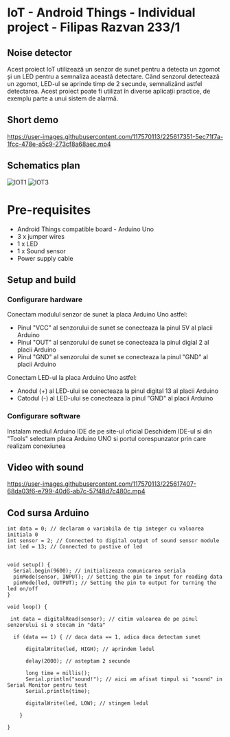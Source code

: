 # IoT - Android Things - Individual project - Filipas Razvan 233/1

## Noise detector
  Acest proiect IoT utilizează un senzor de sunet pentru a detecta un zgomot și un LED pentru a semnaliza această detectare. Când senzorul detectează un zgomot, LED-ul se aprinde timp de 2 secunde, semnalizând astfel detectarea. Acest proiect poate fi utilizat în diverse aplicații practice, de exemplu parte a unui sistem de alarmă.

## Short demo
https://user-images.githubusercontent.com/117570113/225617351-5ec71f7a-1fcc-478e-a5c9-273cf8a68aec.mp4

## Schematics plan

![IOT1](https://user-images.githubusercontent.com/117570113/225619161-951a2ce4-aad2-4b8d-a663-84b9eaae799e.jpg)
![IOT3](https://user-images.githubusercontent.com/117570113/225619170-9ceba6e8-06e6-4812-801c-68fd56be0a04.gif)

# Pre-requisites
- Android Things compatible board - Arduino Uno
- 3 x jumper wires
- 1 x LED
- 1 x Sound sensor
- Power supply cable

## Setup and build

### Configurare hardware
Conectam modulul senzor de sunet la placa Arduino Uno astfel:

- Pinul "VCC" al senzorului de sunet se conecteaza la pinul 5V al placii Arduino
- Pinul "OUT" al senzorului de sunet se conecteaza la pinul digial 2 al placii Arduino
- Pinul "GND" al senzorului de sunet se conecteaza la pinul "GND" al placii Arduino

Conectam LED-ul la placa Arduino Uno astfel:
- Anodul (+) al LED-ului se conecteaza la pinul digital 13 al placii Arduino
- Catodul (-) al LED-ului se conecteaza la pinul "GND" al placii Arduino

### Configurare software
Instalam mediul Arduino IDE de pe site-ul oficial
Deschidem IDE-ul si din "Tools" selectam placa Arduino UNO si portul corespunzator prin care realizam conexiunea

## Video with sound

https://user-images.githubusercontent.com/117570113/225617407-68da03f6-e799-40d6-ab7c-57f48d7c480c.mp4

## Cod sursa Arduino

```
int data = 0; // declaram o variabila de tip integer cu valoarea initiala 0
int sensor = 2; // Connected to digital output of sound sensor module
int led = 13; // Connected to postive of led


void setup() {
  Serial.begin(9600); // initializeaza comunicarea seriala
  pinMode(sensor, INPUT); // Setting the pin to input for reading data
  pinMode(led, OUTPUT); // Setting the pin to output for turning the led on/off
}

void loop() {
 
 int data = digitalRead(sensor); // citim valoarea de pe pinul senzorului si o stocam in "data"

  if (data == 1) { // daca data == 1, adica daca detectam sunet
      
      digitalWrite(led, HIGH); // aprindem ledul
      
      delay(2000); // asteptam 2 secunde
      
      long time = millis();
      Serial.println("sound!"); // aici am afisat timpul si "sound" in Serial Monitor pentru test
      Serial.println(time);
      
      digitalWrite(led, LOW); // stingem ledul

    }

}
```
